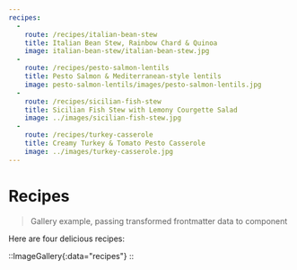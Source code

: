 ```yaml
---
recipes:
  -
    route: /recipes/italian-bean-stew
    title: Italian Bean Stew, Rainbow Chard & Quinoa
    image: italian-bean-stew/italian-bean-stew.jpg
  -
    route: /recipes/pesto-salmon-lentils
    title: Pesto Salmon & Mediterranean-style lentils
    image: pesto-salmon-lentils/images/pesto-salmon-lentils.jpg
  -
    route: /recipes/sicilian-fish-stew
    title: Sicilian Fish Stew with Lemony Courgette Salad
    image: ../images/sicilian-fish-stew.jpg
  -
    route: /recipes/turkey-casserole
    title: Creamy Turkey & Tomato Pesto Casserole
    image: ../images/turkey-casserole.jpg
---
```


# Recipes

> Gallery example, passing transformed frontmatter data to component
 
Here are four delicious recipes:

::ImageGallery{:data="recipes"}
::
